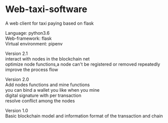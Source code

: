 # Web-taxi-software
A web client for taxi paying based on flask

Language: python3.6   
Web-framework: flask   
Virtual environment: pipenv   

Version 2.1   
interact with nodes in the blockchain net   
optimize node functions,a node can't be registered or removed repeatedly   
improve the process flow   
   
Version 2.0   
Add nodes functions and mine functions   
you can bind a wallet you like when you mine   
digital signature with per transaction   
resolve conflict among the nodes   
   
Version 1.0   
Basic blockchain model and information format of the transaction and chain
